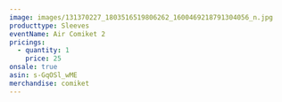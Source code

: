 ```yaml
---
image: images/131370227_1803516519806262_1600469218791304056_n.jpg
producttype: Sleeves
eventName: Air Comiket 2
pricings:
  - quantity: 1
    price: 25
onsale: true
asin: s-GqOSl_wME
merchandise: comiket
---
```

